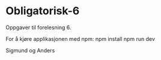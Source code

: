 # Obligatorisk-6

Oppgaver til forelesning 6.

For å kjøre applikasjonen med npm:
npm install
npm run dev

Sigmund og Anders
